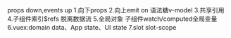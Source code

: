 props down,events up
1.向下props
2.向上emit on
  语法糖v-model
3.共享引用
4.子组件索引$refs 脱离数据流
5.全局对象 子组件watch/computed全局变量
6.vuex:domain data、App state、UI state
7.slot
  slot-scope